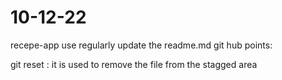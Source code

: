 # 10-12-22
recepe-app
use regularly
update the readme.md
git hub points:

git reset : it is used to remove the file  from the stagged area